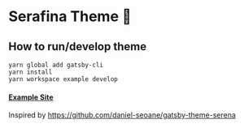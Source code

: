 # Serafina Theme 📸

## How to run/develop theme
```shell
yarn global add gatsby-cli
yarn install
yarn workspace example develop
```

#### [Example Site](https://gatsby-theme-serafina.web.app/)

Inspired by https://github.com/daniel-seoane/gatsby-theme-serena
